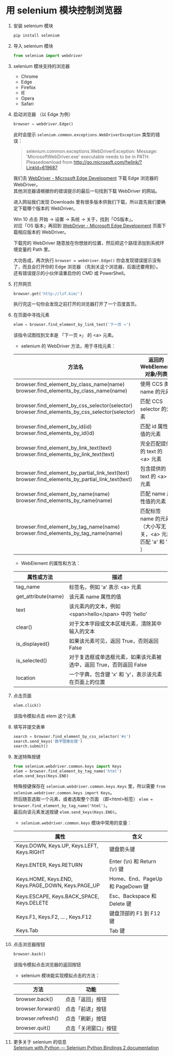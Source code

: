# 用 selenium 模块控制浏览器

1. 安装 selenium 模块  
    ```python 
	pip install selenium
	```
    
2. 导入 selenium 模块  
    ```python 
	from selenium import webdriver
	```
    
3. selenium 模块支持的浏览器  
    - Chrome
    - Edge
    - Firefox
    - IE
    - Opera
    - Safari  
	
4. 启动浏览器 （以 Edge 为例）  
    ```python 
	browser = webdriver.Edge()
	```  
    
    此时会提示 ```selenium.common.exceptions.WebDriverException``` 类型的错误：

    > selenium.common.exceptions.WebDriverException:
    Message: 'MicrosoftWebDriver.exe' executable needs to be in PATH.
    Pleasedownload from http://go.microsoft.com/fwlink/?LinkId=619687
    
    我们去 [WebDriver - Microsoft Edge Development](http://go.microsoft.com/fwlink/?LinkId=619687) 下载 Edge 浏览器的 WebDriver。  
    其他浏览器请根据你的错误提示的最后一句找到下载 WebDriver 的网站。 
    
    进入网站我们发现 Downloads 里有很多版本供我们下载，所以首先我们要确定下载哪个版本的 WebDriver。  
    
    Win 10 点击 开始 → 设置 → 系统 → 关于，找到「OS版本」。  
    对应「OS 版本」再回到 [WebDriver - Microsoft Edge Development](http://go.microsoft.com/fwlink/?LinkId=619687) 页面下载相应版本的 WebDriver。  
    
    下载完的 WebDriver 随意放在你想放的位置，然后把这个路径添加到系统环境变量的 Path 里。  
    
    大功告成，再次执行 ```browser = webdriver.Edge()``` 你会发现错误提示没有了，而且会打开你的 Edge 浏览器 （先别关这个浏览器，后面还要用到）。  
	还有错误提示的小伙伴请重启你的 CMD 或 PowerShell。  
    
5. 打开网页  
    ```python 
	browser.get('http://lzf.kim/')
	```  
    执行完这一句你会发现之前打开的浏览器打开了一个百度首页。
    
6. 在页面中寻找元素  
    ```python 
	elem = browser.find_element_by_link_text('下一页 »')
	```  
	该指令试图找到文本是 「下一页 »」 的 \<a> 元素。
    
	- selenium 的 WebDriver 方法，用于寻找元素：
	
	|方法名|返回的 WebElement 对象/列表|
	|---|---|
	|browser.find_element_by_class_name(name) browser.find_elements_by_class_name(name)|使用 CCS 类 name 的元素|
	|browser.find_element_by_css_selector(selector) browser.find_elements_by_css_selector(selector)|匹配 CCS selector 的元素|
	|browser.find_element_by_id(id) browser.find_elements_by_id(id)|匹配 id 属性值的元素|
	|browser.find_element_by_link_text(text) browser.find_elements_by_link_text(text)|完全匹配提供的 text 的 \<a> 元素|
	|browser.find_element_by_partial_link_text(text) browser.find_elements_by_partial_link_text(text)|包含提供的 text 的 \<a> 元素|
	|browser.find_element_by_name(name) browser.find_elements_by_name(name)|匹配 name 属性值的元素|
	|browser.find_element_by_tag_name(name) browser.find_elements_by_tag_name(name)|匹配标签 name 的元素 （大小写无关，\<a> 元素匹配 'a' 和 'A' ）|
	
	- WebElement 的属性和方法：
	
	|属性或方法|描述|
	|---|---|
	|tag_name|标签名，例如 'a' 表示 \<a> 元素|
	|get_attribute(name)|该元素 name 属性的值|
	|text|该元素内的文本，例如 \<span>hello\</span> 中的 'hello'|
	|clear()|对于文本字段或文本区域元素，清除其中输入的文本|
	|is_displayed()|如果该元素可见，返回 True，否则返回 False|
	|is_selected()|对于复选框或单选框元素，如果该元素被选中，返回 True，否则返回 False|
	|location|一个字典，包含键 'x' 和 'y'，表示该元素在页面上的位置|
	
7. 点击页面  
    ```python 
	elem.click()
	```  
    该指令模拟点击 elem 这个元素
    
8. 填写并提交表单
    ```python 
    search = browser.find_element_by_css_selector('#s')
    search.send_keys('数字图像处理')
    search.submit()
    ```  
    
9. 发送特殊按键
    ```python 
    from selenium.webdriver.common.keys import Keys
    elem = browser.find_element_by_tag_name('html')
    elem.send_keys(Keys.END)
    ```
    
    特殊按键保存在 ```selenium.webdriver.common.keys.Keys``` 里，所以需要 ```from selenium.webdriver.common.keys import Keys```。  
	然后随意选取一个元素，或者选取整个页面 （即\<html>标签） ```elem = browser.find_element_by_tag_name('html')```。  
	最后向该元素发送按键 ```elem.send_keys(Keys.END)```。
    
    - ```selenium.webdriver.common.keys``` 模块中常用的变量：
    
	|属性|含义|
	|---|---|
	|Keys.DOWN, Keys.UP, Keys.LEFT, Keys.RIGHT|键盘箭头键|
	|Keys.ENTER, Keys.RETURN|Enter (\\n) 和 Return (\\r) 键|
	|Keys.HOME, Keys.END, Keys.PAGE_DOWN, Keys.PAGE_UP|Home、End、PageUp 和 PageDown 键|
	|Keys.ESCAPE, Keys.BACK_SPACE, Keys.DELETE|Esc、Backspace 和 Delete 键|
	|Keys.F1, Keys.F2, ... , Keys.F12|键盘顶部的 F1 到 F12 键|
	|Keys.Tab|Tab 键|
	
10. 点击浏览器按钮  
	```python 
	browser.back()
	```
	该指令模拟点击浏览器的返回按钮
	
	- selenium 模块能实现模拟点击的方法：
	
	|方法|功能|
	|---|---|
	|browser.back()|点击「返回」按钮|
	|browser.forward()|点击「前进」按钮|
	|browser.refresh()|点击「刷新」按钮|
	|browser.quit()|点击「关闭窗口」按钮|
	
11. 更多关于 selenium 的信息  
	[Selenium with Python — Selenium Python Bindings 2 documentation](http://selenium-python.readthedocs.io/)
